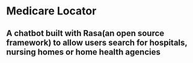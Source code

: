# Medicare Locator

## A chatbot built with Rasa(an open source framework)  to allow users search for hospitals, nursing homes or home health agencies